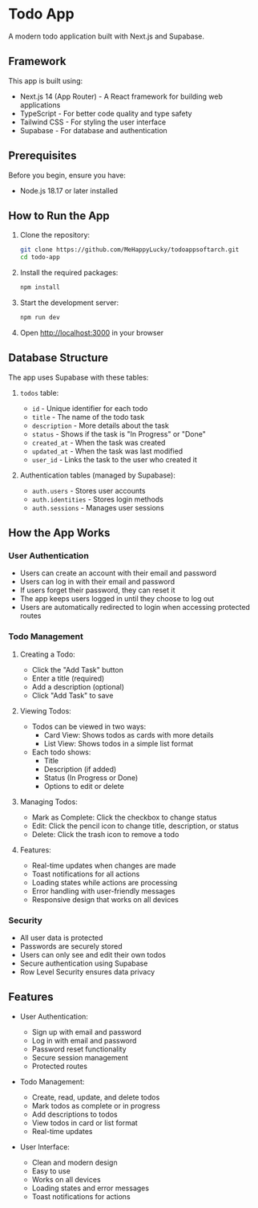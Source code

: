 # Todo App

A modern todo application built with Next.js and Supabase.

## Framework

This app is built using:
- Next.js 14 (App Router) - A React framework for building web applications
- TypeScript - For better code quality and type safety
- Tailwind CSS - For styling the user interface
- Supabase - For database and authentication

## Prerequisites

Before you begin, ensure you have:
- Node.js 18.17 or later installed

## How to Run the App

1. Clone the repository:
   ```bash
   git clone https://github.com/MeHappyLucky/todoappsoftarch.git
   cd todo-app
   ```

2. Install the required packages:
   ```bash
   npm install
   ```

3. Start the development server:
   ```bash
   npm run dev
   ```

4. Open [http://localhost:3000](http://localhost:3000) in your browser

## Database Structure

The app uses Supabase with these tables:

1. `todos` table:
   - `id` - Unique identifier for each todo
   - `title` - The name of the todo task
   - `description` - More details about the task
   - `status` - Shows if the task is "In Progress" or "Done"
   - `created_at` - When the task was created
   - `updated_at` - When the task was last modified
   - `user_id` - Links the task to the user who created it

2. Authentication tables (managed by Supabase):
   - `auth.users` - Stores user accounts
   - `auth.identities` - Stores login methods
   - `auth.sessions` - Manages user sessions

## How the App Works

### User Authentication
- Users can create an account with their email and password
- Users can log in with their email and password
- If users forget their password, they can reset it
- The app keeps users logged in until they choose to log out
- Users are automatically redirected to login when accessing protected routes

### Todo Management
1. Creating a Todo:
   - Click the "Add Task" button
   - Enter a title (required)
   - Add a description (optional)
   - Click "Add Task" to save

2. Viewing Todos:
   - Todos can be viewed in two ways:
     - Card View: Shows todos as cards with more details
     - List View: Shows todos in a simple list format
   - Each todo shows:
     - Title
     - Description (if added)
     - Status (In Progress or Done)
     - Options to edit or delete

3. Managing Todos:
   - Mark as Complete: Click the checkbox to change status
   - Edit: Click the pencil icon to change title, description, or status
   - Delete: Click the trash icon to remove a todo

4. Features:
   - Real-time updates when changes are made
   - Toast notifications for all actions
   - Loading states while actions are processing
   - Error handling with user-friendly messages
   - Responsive design that works on all devices

### Security
- All user data is protected
- Passwords are securely stored
- Users can only see and edit their own todos
- Secure authentication using Supabase
- Row Level Security ensures data privacy

## Features

- User Authentication:
  - Sign up with email and password
  - Log in with email and password
  - Password reset functionality
  - Secure session management
  - Protected routes

- Todo Management:
  - Create, read, update, and delete todos
  - Mark todos as complete or in progress
  - Add descriptions to todos
  - View todos in card or list format
  - Real-time updates

- User Interface:
  - Clean and modern design
  - Easy to use
  - Works on all devices
  - Loading states and error messages
  - Toast notifications for actions
